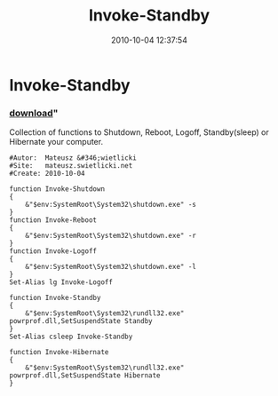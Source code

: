 ﻿---
pid:            2280
parent:         0
children:       
poster:         TJdot
title:          Invoke-Standby
date:           2010-10-04 12:37:54
format:         posh
---

# Invoke-Standby

### [download](2280.ps1)"

Collection of functions to Shutdown, Reboot, Logoff, Standby(sleep) or Hibernate your computer.

```posh
#Autor:  Mateusz &#346;wietlicki 
#Site:   mateusz.swietlicki.net
#Create: 2010-10-04

function Invoke-Shutdown
{
    &"$env:SystemRoot\System32\shutdown.exe" -s
}
function Invoke-Reboot
{
    &"$env:SystemRoot\System32\shutdown.exe" -r
}
function Invoke-Logoff
{
    &"$env:SystemRoot\System32\shutdown.exe" -l
}
Set-Alias lg Invoke-Logoff

function Invoke-Standby
{
    &"$env:SystemRoot\System32\rundll32.exe" powrprof.dll,SetSuspendState Standby
}
Set-Alias csleep Invoke-Standby

function Invoke-Hibernate
{
    &"$env:SystemRoot\System32\rundll32.exe" powrprof.dll,SetSuspendState Hibernate
}
```
